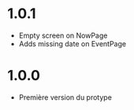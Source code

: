 # 1.0.1

- Empty screen on NowPage
- Adds missing date on EventPage

# 1.0.0

- Première version du protype
